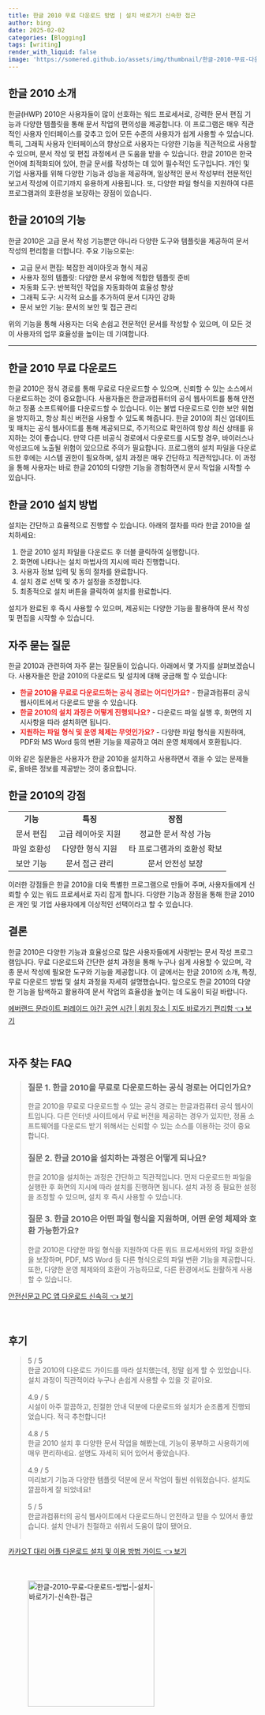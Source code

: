 ```yaml
---
title: 한글 2010 무료 다운로드 방법 | 설치 바로가기 신속한 접근
author: bing
date: 2025-02-02
categories: [Blogging]
tags: [writing]
render_with_liquid: false
image: 'https://somered.github.io/assets/img/thumbnail/한글-2010-무료-다운로드-방법-|-설치-바로가기-신속한-접근.webp'
---
```



<h2 id='한글 2010 소개'>한글 2010 소개</h2>

<p>한글(HWP) 2010은 사용자들이 많이 선호하는 워드 프로세서로, 강력한 문서 편집 기능과 다양한 템플릿을 통해 문서 작업의 편의성을 제공합니다. 이 프로그램은 매우 직관적인 사용자 인터페이스를 갖추고 있어 모든 수준의 사용자가 쉽게 사용할 수 있습니다. 특히, 그래픽 사용자 인터페이스의 향상으로 사용자는 다양한 기능을 직관적으로 사용할 수 있으며, 문서 작성 및 편집 과정에서 큰 도움을 받을 수 있습니다. 한글 2010은 한국 언어에 최적화되어 있어, 한글 문서를 작성하는 데 있어 필수적인 도구입니다. 개인 및 기업 사용자를 위해 다양한 기능과 성능을 제공하며, 일상적인 문서 작성부터 전문적인 보고서 작성에 이르기까지 유용하게 사용됩니다. 또, 다양한 파일 형식을 지원하여 다른 프로그램과의 호환성을 보장하는 장점이 있습니다.</p>

<h2 id='한글 2010의 기능'>한글 2010의 기능</h2>

<p>한글 2010은 고급 문서 작성 기능뿐만 아니라 다양한 도구와 템플릿을 제공하여 문서 작성의 편리함을 더합니다. 주요 기능으로는:</p>

<ul>
    <li>고급 문서 편집: 복잡한 레이아웃과 형식 제공</li>
    <li>사용자 정의 템플릿: 다양한 문서 유형에 적합한 템플릿 준비</li>
    <li>자동화 도구: 반복적인 작업을 자동화하여 효율성 향상</li>
    <li>그래픽 도구: 시각적 요소를 추가하여 문서 디자인 강화</li>
    <li>문서 보안 기능: 문서의 보안 및 접근 관리</li>
</ul>

<p>위의 기능을 통해 사용자는 더욱 손쉽고 전문적인 문서를 작성할 수 있으며, 이 모든 것이 사용자의 업무 효율성을 높이는 데 기여합니다.</p>

<hr />

<h2 id='한글 2010 무료 다운로드'>한글 2010 무료 다운로드</h2>

<p>한글 2010은 정식 경로를 통해 무료로 다운로드할 수 있으며, 신뢰할 수 있는 소스에서 다운로드하는 것이 중요합니다. 사용자들은 한글과컴퓨터의 공식 웹사이트를 통해 안전하고 정품 소프트웨어를 다운로드할 수 있습니다. 이는 불법 다운로드로 인한 보안 위협을 방지하고, 항상 최신 버전을 사용할 수 있도록 해줍니다. 한글 2010의 최신 업데이트 및 패치는 공식 웹사이트를 통해 제공되므로, 주기적으로 확인하여 항상 최신 상태를 유지하는 것이 좋습니다. 만약 다른 비공식 경로에서 다운로드를 시도할 경우, 바이러스나 악성코드에 노출될 위험이 있으므로 주의가 필요합니다. 프로그램의 설치 파일을 다운로드한 후에는 시스템 권한이 필요하며, 설치 과정은 매우 간단하고 직관적입니다. 이 과정을 통해 사용자는 바로 한글 2010의 다양한 기능을 경험하면서 문서 작업을 시작할 수 있습니다.</p>

<h2 id='한글 2010 설치 방법'>한글 2010 설치 방법</h2>

<p>설치는 간단하고 효율적으로 진행할 수 있습니다. 아래의 절차를 따라 한글 2010을 설치하세요:</p>

<ol>
    <li>한글 2010 설치 파일을 다운로드 후 더블 클릭하여 실행합니다.</li>
    <li>화면에 나타나는 설치 마법사의 지시에 따라 진행합니다.</li>
    <li>사용자 정보 입력 및 동의 절차를 완료합니다.</li>
    <li>설치 경로 선택 및 추가 설정을 조정합니다.</li>
    <li>최종적으로 설치 버튼을 클릭하여 설치를 완료합니다.</li>
</ol>

<p>설치가 완료된 후 즉시 사용할 수 있으며, 제공되는 다양한 기능을 활용하여 문서 작성 및 편집을 시작할 수 있습니다.</p>

<h2 id='자주 묻는 질문'>자주 묻는 질문</h2>

<p>한글 2010과 관련하여 자주 묻는 질문들이 있습니다. 아래에서 몇 가지를 살펴보겠습니다. 사용자들은 한글 2010의 다운로드 및 설치에 대해 궁금해 할 수 있습니다:</p>

<ul>
    <li><b><span style="color: #ee2323;">한글 2010을 무료로 다운로드하는 공식 경로는 어디인가요?</span></b> - 한글과컴퓨터 공식 웹사이트에서 다운로드 받을 수 있습니다.</li>
    <li><b><span style="color: #ee2323;">한글 2010의 설치 과정은 어떻게 진행되나요?</span></b> - 다운로드 파일 실행 후, 화면의 지시사항을 따라 설치하면 됩니다.</li>
    <li><b><span style="color: #ee2323;">지원하는 파일 형식 및 운영 체제는 무엇인가요?</span></b> - 다양한 파일 형식을 지원하며, PDF와 MS Word 등의 변환 기능을 제공하고 여러 운영 체제에서 호환됩니다.</li>
</ul>

<p>이와 같은 질문들은 사용자가 한글 2010을 설치하고 사용하면서 겪을 수 있는 문제들로, 올바른 정보를 제공받는 것이 중요합니다.</p>

<h2 id='한글 2010의 강점'>한글 2010의 강점</h2>

<table>
    <tr>
        <td style="text-align: center; height: 17px;"><b>기능</b></td>
        <td style="text-align: center; height: 17px;"><b>특징</b></td>
        <td style="text-align: center; height: 17px;"><b>장점</b></td>
    </tr>
    <tr>
        <td style="text-align: center; height: 17px;">문서 편집</td>
        <td style="text-align: center; height: 17px;">고급 레이아웃 지원</td>
        <td style="text-align: center; height: 17px;">정교한 문서 작성 가능</td>
    </tr>
    <tr>
        <td style="text-align: center; height: 17px;">파일 호환성</td>
        <td style="text-align: center; height: 17px;">다양한 형식 지원</td>
        <td style="text-align: center; height: 17px;">타 프로그램과의 호환성 확보</td>
    </tr>
    <tr>
        <td style="text-align: center; height: 17px;">보안 기능</td>
        <td style="text-align: center; height: 17px;">문서 접근 관리</td>
        <td style="text-align: center; height: 17px;">문서 안전성 보장</td>
    </tr>
</table>

<p>이러한 강점들은 한글 2010을 더욱 특별한 프로그램으로 만들어 주며, 사용자들에게 신뢰할 수 있는 워드 프로세서로 자리 잡게 합니다. 다양한 기능과 장점을 통해 한글 2010은 개인 및 기업 사용자에게 이상적인 선택이라고 할 수 있습니다.</p>

<h2 id='결론'>결론</h2>

<p>한글 2010은 다양한 기능과 효율성으로 많은 사용자들에게 사랑받는 문서 작성 프로그램입니다. 무료 다운로드와 간단한 설치 과정을 통해 누구나 쉽게 사용할 수 있으며, 각종 문서 작성에 필요한 도구와 기능을 제공합니다. 이 글에서는 한글 2010의 소개, 특징, 무료 다운로드 방법 및 설치 과정을 자세히 설명했습니다. 앞으로도 한글 2010의 다양한 기능을 탐색하고 활용하여 문서 작업의 효율성을 높이는 데 도움이 되길 바랍니다.</p>


<p><a class="click-button" title="에버랜드 문라이트 퍼레이드 야간 공연 시간 | 위치 장소 | 지도 바로가기 편리함" href="https://somered.github.io/posts/%EC%97%90%EB%B2%84%EB%9E%9C%EB%93%9C-%EB%AC%B8%EB%9D%BC%EC%9D%B4%ED%8A%B8-%ED%8D%BC%EB%A0%88%EC%9D%B4%EB%93%9C-%EC%95%BC%EA%B0%84-%EA%B3%B5%EC%97%B0-%EC%8B%9C%EA%B0%84-%EC%9C%84%EC%B9%98-%EC%9E%A5%EC%86%8C-%EC%A7%80%EB%8F%84-%EB%B0%94%EB%A1%9C%EA%B0%80%EA%B8%B0-%ED%8E%B8%EB%A6%AC%ED%95%A8/" rel="dofollow">에버랜드 문라이트 퍼레이드 야간 공연 시간 | 위치 장소 | 지도 바로가기 편리함 👈 보기</a></p><br>
<h2 id='자주_찾는_FAQ'>자주 찾는 FAQ</h2>
<div itemscope="" itemtype="https://schema.org/FAQPage"> 
<blockquote> 
<div itemscope="" itemprop="mainEntity" itemtype="https://schema.org/Question"> 
<h3 itemprop="name">질문 1. 한글 2010을 무료로 다운로드하는 공식 경로는 어디인가요?</h3> 
<div itemscope="" itemprop="acceptedAnswer" itemtype="https://schema.org/Answer"> 
<span itemprop="text"> 
<p>한글 2010을 무료로 다운로드할 수 있는 공식 경로는 한글과컴퓨터 공식 웹사이트입니다. 다른 인터넷 사이트에서 무료 버전을 제공하는 경우가 있지만, 정품 소프트웨어를 다운로드 받기 위해서는 신뢰할 수 있는 소스를 이용하는 것이 중요합니다.</p> 
</span> 
</div> 
</div> 

<div itemscope="" itemprop="mainEntity" itemtype="https://schema.org/Question"> 
<h3 itemprop="name">질문 2. 한글 2010을 설치하는 과정은 어떻게 되나요?</h3> 
<div itemscope="" itemprop="acceptedAnswer" itemtype="https://schema.org/Answer"> 
<span itemprop="text"> 
<p>한글 2010을 설치하는 과정은 간단하고 직관적입니다. 먼저 다운로드한 파일을 실행한 후 화면의 지시에 따라 설치를 진행하면 됩니다. 설치 과정 중 필요한 설정을 조정할 수 있으며, 설치 후 즉시 사용할 수 있습니다.</p> 
</span> 
</div> 
</div> 

<div itemscope="" itemprop="mainEntity" itemtype="https://schema.org/Question"> 
<h3 itemprop="name">질문 3. 한글 2010은 어떤 파일 형식을 지원하며, 어떤 운영 체제와 호환 가능한가요?</h3> 
<div itemscope="" itemprop="acceptedAnswer" itemtype="https://schema.org/Answer"> 
<span itemprop="text"> 
<p>한글 2010은 다양한 파일 형식을 지원하여 다른 워드 프로세서와의 파일 호환성을 보장하며, PDF, MS Word 등 다른 형식으로의 파일 변환 기능을 제공합니다. 또한, 다양한 운영 체제와의 호환이 가능하므로, 다른 환경에서도 원활하게 사용할 수 있습니다.</p> 
</span> 
</div> 
</div> 

</blockquote> 
</div>
<p><a class="click-button" title="안전신문고 PC 앱 다운로드 신속히" href="https://somered.github.io/posts/%EC%95%88%EC%A0%84%EC%8B%A0%EB%AC%B8%EA%B3%A0-PC-%EC%95%B1-%EB%8B%A4%EC%9A%B4%EB%A1%9C%EB%93%9C-%EC%8B%A0%EC%86%8D%ED%9E%88/" rel="dofollow">안전신문고 PC 앱 다운로드 신속히 👈 보기</a></p><br>
<h2 id='후기'>후기</h2>
<div itemscope itemtype="https://schema.org/Product">
  <blockquote>
  <div itemprop="review" itemscope itemtype="https://schema.org/Review">
      <div itemprop="reviewRating" itemscope itemtype="https://schema.org/Rating"> <span itemprop="ratingValue">5</span> / <span itemprop="bestRating">5</span> </div>
      <span itemprop="reviewBody">한글 2010의 다운로드 가이드를 따라 설치했는데, 정말 쉽게 할 수 있었습니다. 설치 과정이 직관적이라 누구나 손쉽게 사용할 수 있을 것 같아요.</span>
  </div>
  <br>
  <div itemprop="review" itemscope itemtype="https://schema.org/Review">
      <div itemprop="reviewRating" itemscope itemtype="https://schema.org/Rating"> <span itemprop="ratingValue">4.9</span> / <span itemprop="bestRating">5</span> </div>
      <span itemprop="reviewBody">시설이 아주 깔끔하고, 친절한 안내 덕분에 다운로드와 설치가 순조롭게 진행되었습니다. 적극 추천합니다!</span>
  </div>
  <br>
  <div itemprop="review" itemscope itemtype="https://schema.org/Review">
      <div itemprop="reviewRating" itemscope itemtype="https://schema.org/Rating"> <span itemprop="ratingValue">4.8</span> / <span itemprop="bestRating">5</span> </div>
      <span itemprop="reviewBody">한글 2010 설치 후 다양한 문서 작업을 해봤는데, 기능이 풍부하고 사용하기에 매우 편리하네요. 설명도 자세히 되어 있어서 좋았습니다.</span>
  </div>
  <br>
  <div itemprop="review" itemscope itemtype="https://schema.org/Review">
      <div itemprop="reviewRating" itemscope itemtype="https://schema.org/Rating"> <span itemprop="ratingValue">4.9</span> / <span itemprop="bestRating">5</span> </div>
      <span itemprop="reviewBody">미리보기 기능과 다양한 템플릿 덕분에 문서 작업이 훨씬 쉬워졌습니다. 설치도 깔끔하게 잘 되었네요!</span>
  </div>
  <br>
  <div itemprop="review" itemscope itemtype="https://schema.org/Review">
      <div itemprop="reviewRating" itemscope itemtype="https://schema.org/Rating"> <span itemprop="ratingValue">5</span> / <span itemprop="bestRating">5</span> </div>
      <span itemprop="reviewBody">한글과컴퓨터의 공식 웹사이트에서 다운로드하니 안전하고 믿을 수 있어서 좋았습니다. 설치 안내가 친절하고 쉬워서 도움이 많이 됐어요.</span>
  </div>
  <br>
  </blockquote>
</div>
<p><a class="click-button" title="카카오T 대리 어플 다운로드 설치 및 이용 방법 가이드" href="https://somered.github.io/posts/%EC%B9%B4%EC%B9%B4%EC%98%A4T-%EB%8C%80%EB%A6%AC-%EC%96%B4%ED%94%8C-%EB%8B%A4%EC%9A%B4%EB%A1%9C%EB%93%9C-%EC%84%A4%EC%B9%98-%EB%B0%8F-%EC%9D%B4%EC%9A%A9-%EB%B0%A9%EB%B2%95-%EA%B0%80%EC%9D%B4%EB%93%9C/" rel="dofollow">카카오T 대리 어플 다운로드 설치 및 이용 방법 가이드 👈 보기</a></p><br>
<figure class="image"><img src="https://somered.github.io/assets/img/thumbnail/한글-2010-무료-다운로드-방법-|-설치-바로가기-신속한-접근.webp" alt="한글-2010-무료-다운로드-방법-|-설치-바로가기-신속한-접근" width="256" height="256"></figure>